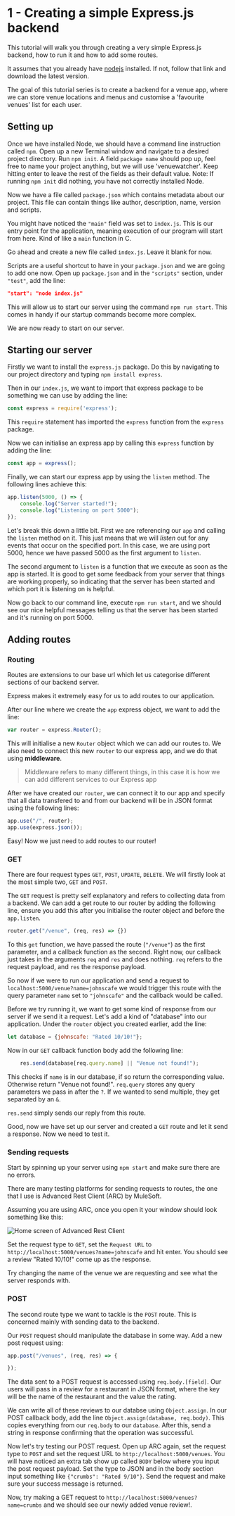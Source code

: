 # 1 - Creating a simple Express.js backend
This tutorial will walk you through creating a very simple Express.js backend, how to run it and how to add some routes.

It assumes that you already have [nodejs](https://nodejs.org/en/) installed. If not, follow that link and download the latest version.

The goal of this tutorial series is to create a backend for a venue app, where we can store venue locations and menus and customise a 'favourite venues' list for each user.

## Setting up
Once we have installed Node, we should have a command line instruction called `npm`. Open up a new Terminal window and navigate to a desired project directory. Run `npm init`. A field `package name` should pop up, feel free to name your project anything, but we will use 'venuewatcher'. Keep hitting enter to leave the rest of the fields as their default value. Note: If running `npm init` did nothing, you have not correctly installed Node.

Now we have a file called `package.json` which contains metadata about our project. This file can contain things like author, description, name, version and scripts.

You might have noticed the `"main"` field was set to `index.js`. This is our entry point for the application, meaning execution of our program will start from here. Kind of like a `main` function in C.

Go ahead and create a new file called `index.js`. Leave it blank for now.

Scripts are a useful shortcut to have in your `package.json` and we are going to add one now. Open up `package.json` and in the `"scripts"` section, under `"test"`, add the line:

```json
"start": "node index.js"
```

This will allow us to start our server using the command `npm run start`. This comes in handy if our startup commands become more complex.

We are now ready to start on our server.

## Starting our server
Firstly we want to install the `express.js` package. Do this by navigating to our project directory and typing `npm install express`.

Then in our `index.js`, we want to import that express package to be something we can use by adding the line:

```javascript
const express = require('express');
```

This `require` statement has imported the `express` function from the `express` package.

Now we can initialise an express app by calling this `express` function by adding the line:


```javascript
const app = express();
```

Finally, we can start our express app by using the `listen` method. The following lines achieve this:

```javascript
app.listen(5000, () => {
    console.log("Server started!");
    console.log("Listening on port 5000");
});
```

Let's break this down a little bit. First we are referencing our `app` and calling the `listen` method on it. This just means that we will *listen* out for any events that occur on the specified port. In this case, we are using port 5000, hence we have passed 5000 as the first argument to `listen`.

The second argument to `listen` is a function that we execute as soon as the app is started. It is good to get some feedback from your server that things are working properly, so indicating that the server has been started and which port it is listening on is helpful.

Now go back to our command line, execute `npm run start`, and we should see our nice helpful messages telling us that the server has been started and it's running on port 5000.

## Adding routes
### Routing
Routes are extensions to our base url which let us categorise different sections of our backend server.

Express makes it extremely easy for us to add routes to our application.

After our line where we create the `app` express object, we want to add the line:
```javascript
var router = express.Router();
```

This will initialise a new `Router` object which we can add our routes to. We also need to connect this new `router` to our express app, and we do that using **middleware**.

> Middleware refers to many different things, in this case it is how we can add different services to our Express app

After we have created our `router`, we can connect it to our app and specify that all data transfered to and from our backend will be in JSON format using the following lines:

```javascript
app.use("/", router);
app.use(express.json());
```

Easy! Now we just need to add routes to our router!

### GET
There are four request types `GET`, `POST`, `UPDATE`, `DELETE`. We will firstly look at the most simple two, `GET` and `POST`.

The `GET` request is pretty self explanatory and refers to collecting data from a backend. We can add a get route to our router by adding the following line, ensure you add this after you initialise the router object and before the `app.listen`.

```js
router.get("/venue", (req, res) => {})
```

To this `get` function, we have passed the route (`"/venue"`) as the first parameter, and a callback function as the second. Right now, our callback just takes in the arguments `req` and `res` and does nothing. `req` refers to the request payload, and `res` the response payload.

So now if we were to run our application and send a request to `localhost:5000/venue?name=johnscafe` we would trigger this route with the query parameter `name` set to `"johnscafe"` and the callback would be called.

Before we try running it, we want to get some kind of response from our server if we send it a request. Let's add a kind of "database" into our application. Under the `router` object you created earlier, add the line:

```js
let database = {johnscafe: "Rated 10/10!"};
```

Now in our `GET` callback function body add the following line:

```js
    res.send(database[req.query.name] || "Venue not found!");
```

This checks if `name` is in our database, if so return the corresponding value. Otherwise return "Venue not found!". `req.query` stores any query parameters we pass in after the `?`. If we wanted to send multiple, they get separated by an `&`.

`res.send` simply sends our reply from this route.

Good, now we have set up our server and created a `GET` route and let it send a response. Now we need to test it.

### Sending requests
Start by spinning up your server using `npm start` and make sure there are no errors.

There are many testing platforms for sending requests to routes, the one that I use is Advanced Rest Client (ARC) by MuleSoft.

Assuming you are using ARC, once you open it your window should look something like this:

![Home screen of Advanced Rest Client](https://i.imgur.com/T4JArjX.png)

Set the request type to `GET`, set the `Request URL` to `http://localhost:5000/venues?name=johnscafe` and hit enter. You should see a review "Rated 10/10!"  come up as the response.

Try changing the name of the venue we are requesting and see what the server responds with.

### POST
The second route type we want to tackle is the `POST` route. This is concerned mainly with sending data to the backend.

Our `POST` request should manipulate the database in some way. Add a new post request using:

```javascript
app.post("/venues", (req, res) => {

});
```

The data sent to a POST request is accessed using `req.body.[field]`. Our users will pass in a review for a restaurant in JSON format, where the key will be the name of the restaurant and the value the rating.

We can write all of these reviews to our databse using `Object.assign`. In our POST callback body, add the line `Object.assign(database, req.body)`. This copies everything from our `req.body` to our `database`. After this, send a string in response confirming that the operation was successful.

Now let's try testing our POST request. Open up ARC again, set the request type to `POST` and set the request URL to `http://localhost:5000/venues`. You will have noticed an extra tab show up called `BODY` below where you input the post request payload. Set the type to JSON and in the body section input something like `{"crumbs": "Rated 9/10"}`. Send the request and make sure your success message is returned.

Now, try making a GET request to `http://localhost:5000/venues?name=crumbs` and we should see our newly added venue review!. 
